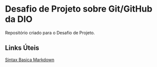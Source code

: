 #  Desafio de  Projeto sobre Git/GitHub da DIO
Repositório criado para o Desafio de Projeto.

## Links Úteis
[Sintax Basica Markdown](https://www.markdownguide.org/basic-syntax/)
